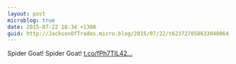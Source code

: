 ```yaml
---
layout: post
microblog: true
date: 2015-07-22 18:34 +1300
guid: http://JacksonOfTrades.micro.blog/2015/07/22/t623727858633048064.html
---
```

Spider Goat! Spider Goat! [t.co/fPh7TIL42...](http://t.co/fPh7TIL42Q)
